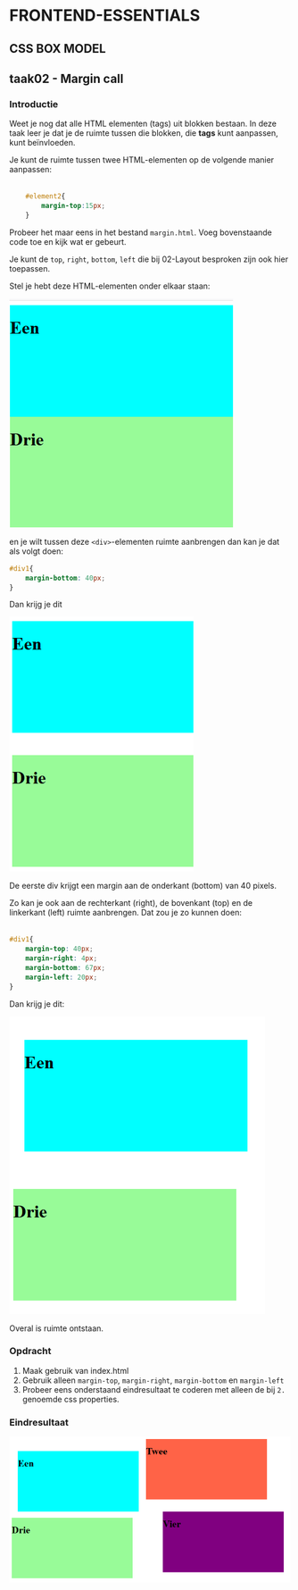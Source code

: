 # FRONTEND-ESSENTIALS

## CSS BOX MODEL

## taak02 - Margin call

### Introductie

Weet je nog dat alle HTML elementen (tags) uit blokken bestaan. In deze taak leer je dat je de ruimte tussen die blokken, die __tags__ kunt aanpassen, kunt beïnvloeden.

Je kunt de ruimte tussen twee HTML-elementen op de volgende manier aanpassen:

```css

    #element2{
        margin-top:15px;
    }

```

Probeer het maar eens in het bestand `margin.html`. Voeg bovenstaande code toe en kijk wat er gebeurt.

Je kunt de `top`, `right`, `bottom`, `left` die bij 02-Layout besproken zijn ook hier toepassen.

Stel je hebt deze HTML-elementen onder elkaar staan:

![klok](images/top.png)

en je wilt tussen deze `<div>`-elementen ruimte aanbrengen dan kan je dat als volgt doen:

```css
#div1{
    margin-bottom: 40px;
}
```

Dan krijg je dit

![top2](images/top2.png)

De eerste div krijgt een margin aan de onderkant (bottom) van 40 pixels.

Zo kan je ook aan de rechterkant (right), de bovenkant (top) en de linkerkant (left) ruimte aanbrengen. Dat zou je zo kunnen doen:

```css

#div1{
    margin-top: 40px;
    margin-right: 4px;
    margin-bottom: 67px;
    margin-left: 20px;
}

```

Dan krijg je dit:

![margins](images/all-margins.png)

Overal is ruimte ontstaan.

### Opdracht

1. Maak gebruik van index.html
2. Gebruik alleen `margin-top`,  `margin-right`, `margin-bottom` en `margin-left`
3. Probeer eens onderstaand eindresultaat te coderen met alleen de bij `2.`  genoemde css properties.

### Eindresultaat

![Eindresultaat](images/eindresultaat.png)
